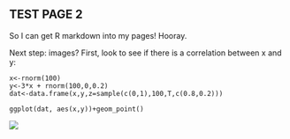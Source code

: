TEST PAGE 2
-----------

So I can get R markdown into my pages! Hooray.

Next step: images? First, look to see if there is a correlation between
x and y:

    x<-rnorm(100)
    y<-3*x + rnorm(100,0,0.2)
    dat<-data.frame(x,y,z=sample(c(0,1),100,T,c(0.8,0.2)))

    ggplot(dat, aes(x,y))+geom_point()

![](test_page2_files/figure-markdown_strict/unnamed-chunk-1-1.png)
